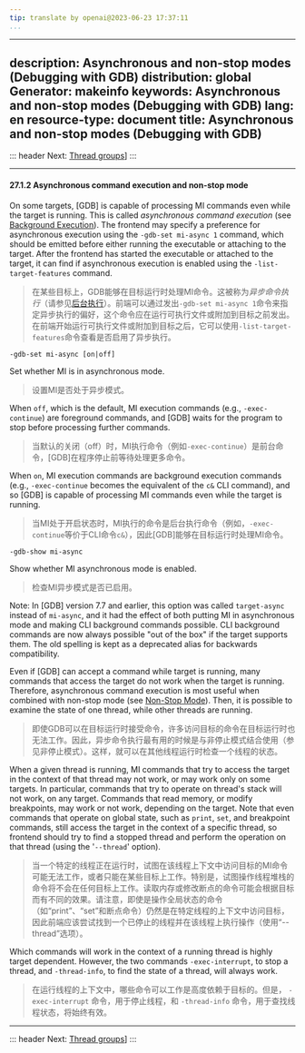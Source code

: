 ```yaml
---
tip: translate by openai@2023-06-23 17:37:11
...
```

---
description: Asynchronous and non-stop modes (Debugging with GDB)
distribution: global
Generator: makeinfo
keywords: Asynchronous and non-stop modes (Debugging with GDB)
lang: en
resource-type: document
title: Asynchronous and non-stop modes (Debugging with GDB)
---
::: header
Next: [Thread groups](Thread-groups.html#Thread-groups)]
:::

---

#### 27.1.2 Asynchronous command execution and non-stop mode


On some targets, [GDB] is capable of processing MI commands even while the target is running. This is called *asynchronous command execution* (see [Background Execution](Background-Execution.html#Background-Execution)). The frontend may specify a preference for asynchronous execution using the `-gdb-set mi-async 1` command, which should be emitted before either running the executable or attaching to the target. After the frontend has started the executable or attached to the target, it can find if asynchronous execution is enabled using the `-list-target-features` command.

> 在某些目标上，GDB能够在目标运行时处理MI命令。这被称为*异步命令执行*（请参见[后台执行](Background-Execution.html#Background-Execution)）。前端可以通过发出`-gdb-set mi-async 1`命令来指定异步执行的偏好，这个命令应在运行可执行文件或附加到目标之前发出。在前端开始运行可执行文件或附加到目标之后，它可以使用`-list-target-features`命令查看是否启用了异步执行。

`-gdb-set mi-async [on|off]`


Set whether MI is in asynchronous mode.

> 设置MI是否处于异步模式。


When `off`, which is the default, MI execution commands (e.g., `-exec-continue`) are foreground commands, and [GDB] waits for the program to stop before processing further commands.

> 当默认的关闭（off）时，MI执行命令（例如`-exec-continue`）是前台命令，[GDB]在程序停止前等待处理更多命令。


When `on`, MI execution commands are background execution commands (e.g., `-exec-continue` becomes the equivalent of the `c&` CLI command), and so [GDB] is capable of processing MI commands even while the target is running.

> 当MI处于开启状态时，MI执行的命令是后台执行命令（例如，`-exec-continue`等价于CLI命令`c&`），因此[GDB]能够在目标运行时处理MI命令。

`-gdb-show mi-async`


Show whether MI asynchronous mode is enabled.

> 检查MI异步模式是否已启用。

Note: In [GDB] version 7.7 and earlier, this option was called `target-async` instead of `mi-async`, and it had the effect of both putting MI in asynchronous mode and making CLI background commands possible. CLI background commands are now always possible "out of the box" if the target supports them. The old spelling is kept as a deprecated alias for backwards compatibility.


Even if [GDB] can accept a command while target is running, many commands that access the target do not work when the target is running. Therefore, asynchronous command execution is most useful when combined with non-stop mode (see [Non-Stop Mode](Non_002dStop-Mode.html#Non_002dStop-Mode)). Then, it is possible to examine the state of one thread, while other threads are running.

> 即使GDB可以在目标运行时接受命令，许多访问目标的命令在目标运行时也无法工作。因此，异步命令执行最有用的时候是与非停止模式结合使用（参见非停止模式）。这样，就可以在其他线程运行时检查一个线程的状态。


When a given thread is running, MI commands that try to access the target in the context of that thread may not work, or may work only on some targets. In particular, commands that try to operate on thread's stack will not work, on any target. Commands that read memory, or modify breakpoints, may work or not work, depending on the target. Note that even commands that operate on global state, such as `print`, `set`, and breakpoint commands, still access the target in the context of a specific thread, so frontend should try to find a stopped thread and perform the operation on that thread (using the '`--thread`' option).

> 当一个特定的线程正在运行时，试图在该线程上下文中访问目标的MI命令可能无法工作，或者只能在某些目标上工作。特别是，试图操作线程堆栈的命令将不会在任何目标上工作。读取内存或修改断点的命令可能会根据目标而有不同的效果。请注意，即使是操作全局状态的命令（如“print”、“set”和断点命令）仍然是在特定线程的上下文中访问目标，因此前端应该尝试找到一个已停止的线程并在该线程上执行操作（使用“--thread”选项）。


Which commands will work in the context of a running thread is highly target dependent. However, the two commands `-exec-interrupt`, to stop a thread, and `-thread-info`, to find the state of a thread, will always work.

> 在运行线程的上下文中，哪些命令可以工作是高度依赖于目标的。但是， `-exec-interrupt` 命令，用于停止线程，和 `-thread-info` 命令，用于查找线程状态，将始终有效。

---

::: header
Next: [Thread groups](Thread-groups.html#Thread-groups)]
:::
